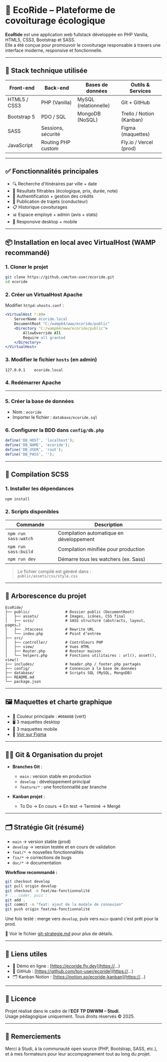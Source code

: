 # 🌱 EcoRide – Plateforme de covoiturage écologique

**EcoRide** est une application web fullstack développée en PHP Vanilla, HTML5, CSS3, Bootstrap et SASS.  
Elle a été conçue pour promouvoir le covoiturage responsable à travers une interface moderne, responsive et fonctionnelle.

---

## 🔧 Stack technique utilisée

| Front-end        | Back-end             | Bases de données       | Outils & Services         |
|------------------|----------------------|-------------------------|---------------------------|
| HTML5 / CSS3     | PHP (Vanilla)        | MySQL (relationnelle)   | Git + GitHub              |
| Bootstrap 5      | PDO / SQL            | MongoDB (NoSQL)         | Trello / Notion (Kanban)  |
| SASS             | Sessions, sécurité   |                         | Figma (maquettes)         |
| JavaScript       | Routing PHP custom   |                         | Fly.io / Vercel (prod)    |

---

## ✅ Fonctionnalités principales

- 🔍 Recherche d’itinéraires par ville + date
- 🧭 Résultats filtrables (écologique, prix, durée, note)
- 👤 Authentification + gestion des crédits
- 🚗 Publication de trajets (conducteur)
- 📋 Historique covoiturages
- 📊 Espace employé + admin (avis + stats)
- 📱 Responsive desktop + mobile

---

## 📦 Installation en local avec VirtualHost (WAMP recommandé)

### 1. Cloner le projet

```bash
git clone https://github.com/ton-user/ecoride.git
cd ecoride
```

### 2. Créer un VirtualHost Apache

Modifier `httpd-vhosts.conf` :

```apache
<VirtualHost *:80>
    ServerName ecoride.local
    DocumentRoot "C:/wamp64/www/ecoride/public"
    <Directory "C:/wamp64/www/ecoride/public">
        AllowOverride All
        Require all granted
    </Directory>
</VirtualHost>
```

### 3. Modifier le fichier `hosts` (en admin)

```text
127.0.0.1    ecoride.local
```

### 4. Redémarrer Apache

---

### 5. Créer la base de données

- Nom : `ecoride`
- Importer le fichier : `database/ecoride.sql`

### 6. Configurer la BDD dans `config/db.php`

```php
define('DB_HOST', 'localhost');
define('DB_NAME', 'ecoride');
define('DB_USER', 'root');
define('DB_PASS', '');
```

---

## 🎨 Compilation SCSS

### 1. Installer les dépendances

```bash
npm install
```

### 2. Scripts disponibles

| Commande              | Description                              |
|-----------------------|------------------------------------------|
| `npm run sass:watch`  | Compilation automatique en développement |
| `npm run sass:build`  | Compilation minifiée pour production     |
| `npm run dev`         | Démarre tous les watchers (ex. Sass)     |

> Le fichier compilé est généré dans :  
> `public/assets/css/style.css`

---

## 📁 Arborescence du projet

```
EcoRide/
├── public/                # Dossier public (DocumentRoot)
│   ├── assets/            # Images, icônes, CSS final
│   ├── scss/              # SASS structuré (abstracts, layout, pages…)
│   ├── .htaccess          # Rewrite URL
│   └── index.php          # Point d’entrée
├── src/
│   ├── controller/        # Contrôleurs PHP
│   ├── view/              # Vues HTML
│   ├── Router.php         # Routeur maison
│   └── helpers.php        # Fonctions utilitaires : url(), asset(), view()
├── includes/              # header.php / footer.php partagés
├── config/                # Connexion à la base de données
├── database/              # Scripts SQL (MySQL, MongoDB)
├── README.md
└── package.json
```

---

## 🖼️ Maquettes et charte graphique

- 🎨 Couleur principale : `#00A86B` (vert)
- 🖥️ 3 maquettes desktop
- 📱 3 maquettes mobile
- 🔗 [Voir sur Figma](https://www.figma.com/file/FO8Ms3N8CaLOpCgiJTD5VS/EcoRide-Maquettes)

---

## 👨‍💻 Git & Organisation du projet

- **Branches Git** :
  - `main` : version stable en production
  - `develop` : développement principal
  - `feature/*` : une fonctionnalité par branche

- **Kanban projet** :
  - To Do → En cours → En test → Terminé → Mergé

---

## 🗂️ Stratégie Git (résumé)

- `main` → version stable (prod)
- `develop` → version testée et en cours de validation
- `feat/*` → nouvelles fonctionnalités
- `fix/*` → corrections de bugs
- `doc/*` → documentation

**Workflow recommandé :**

```bash
git checkout develop
git pull origin develop
git checkout -b feat/ma-fonctionnalité
# ... coder, puis :
git add .
git commit -m "feat: ajout de la modale de connexion"
git push origin feat/ma-fonctionnalité
```

Une fois testé : merge vers `develop`, puis vers `main` quand c’est prêt pour la prod.

📄 Voir le fichier [git-strategie.md](./git-strategie.md) pour plus de détails.

---

## 📌 Liens utiles

- 🔗 Démo en ligne : [https://ecoride.fly.dev](https://...)
- 📁 GitHub : [https://github.com/ton-user/ecoride](https://...)
- 🗂️ Kanban Notion : [https://notion.so/ecoride-kanban](https://...)

---

## 🧾 Licence

Projet réalisé dans le cadre de l’**ECF TP DWWM – Studi**.  
Usage pédagogique uniquement. Tous droits réservés © 2025.

---

## 🤝 Remerciements

Merci à Studi, à la communauté open source (PHP, Bootstrap, SASS, etc.),  
et à mes formateurs pour leur accompagnement tout au long du projet.
